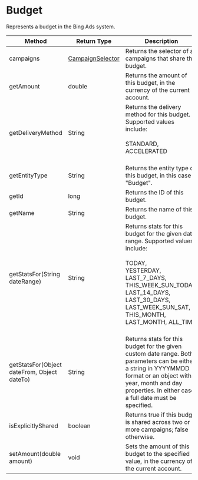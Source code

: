 # Budget
Represents a budget in the Bing Ads system.

|Method|Return Type|Description|
|-|-|-
campaigns|[CampaignSelector](./CampaignSelector)|Returns the selector of all campaigns that share this budget.<br />
getAmount|double|Returns the amount of this budget, in the currency of the current account.<br />
getDeliveryMethod|String|Returns the delivery method for this budget. Supported values include:<br /> <br /> STANDARD,<br /> ACCELERATED<br /><br />
getEntityType|String|Returns the entity type of this budget, in this case "Budget".<br />
getId|long|Returns the ID of this budget.<br />
getName|String|Returns the name of this budget.<br />
getStatsFor(String dateRange)|String|Returns stats for this budget for the given date range. Supported values include:<br /> <br /> TODAY,<br /> YESTERDAY,<br /> LAST_7_DAYS,<br /> THIS_WEEK_SUN_TODAY,<br /> LAST_14_DAYS,<br /> LAST_30_DAYS,<br /> LAST_WEEK_SUN_SAT,<br /> THIS_MONTH,<br /> LAST_MONTH, ALL_TIME<br /><br />
getStatsFor(Object dateFrom, Object dateTo)|String|Returns stats for this budget for the given custom date range. Both parameters can be either a string in YYYYMMDD format or an object with year, month and day properties. In either case, a full date must be specified.<br />
isExplicitlyShared|boolean|Returns true if this budget is shared across two or more campaigns; false otherwise. <br />
setAmount(double amount)|void|Sets the amount of this budget to the specified value, in the currency of the current account.<br />
